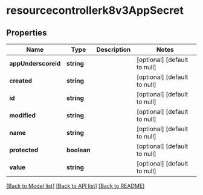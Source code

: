 # resourcecontrollerk8v3AppSecret

## Properties
Name | Type | Description | Notes
------------ | ------------- | ------------- | -------------
**appUnderscoreid** | **string** |  | [optional] [default to null]
**created** | **string** |  | [optional] [default to null]
**id** | **string** |  | [optional] [default to null]
**modified** | **string** |  | [optional] [default to null]
**name** | **string** |  | [optional] [default to null]
**protected** | **boolean** |  | [optional] [default to null]
**value** | **string** |  | [optional] [default to null]

[[Back to Model list]](../README.md#documentation-for-models) [[Back to API list]](../README.md#documentation-for-api-endpoints) [[Back to README]](../README.md)


